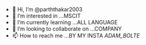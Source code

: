 - 👋 Hi, I’m @parththakar2003
- 👀 I’m interested in ...MSCIT
- 🌱 I’m currently learning ...ALL LANGUAGE
- 💞️ I’m looking to collaborate on ...COMPANY
- 📫 How to reach me ...BY MY INSTA _ADAM_BOLTE_

<!---
parththakar2003/parththakar2003 is a ✨ special ✨ repository because its `README.md` (this file) appears on your GitHub profile.
You can click the Preview link to take a look at your changes.
--->

